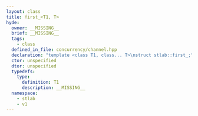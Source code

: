 ```yaml
---
layout: class
title: first_<T1, T>
hyde:
  owner: __MISSING__
  brief: __MISSING__
  tags:
    - class
  defined_in_file: concurrency/channel.hpp
  declaration: "template <class T1, class... T>\nstruct stlab::first_;"
  ctor: unspecified
  dtor: unspecified
  typedefs:
    type:
      definition: T1
      description: __MISSING__
  namespace:
    - stlab
    - v1
---
```

